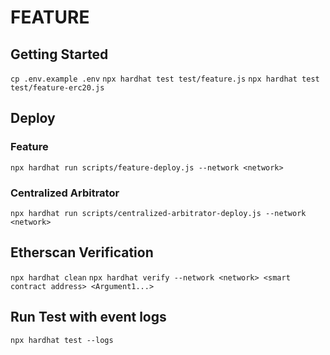 # FEATURE

## Getting Started

`cp .env.example .env`
`npx hardhat test test/feature.js`
`npx hardhat test test/feature-erc20.js`

## Deploy

### Feature

`npx hardhat run scripts/feature-deploy.js --network <network>`

### Centralized Arbitrator

`npx hardhat run scripts/centralized-arbitrator-deploy.js --network <network>`

## Etherscan Verification

`npx hardhat clean`
`npx hardhat verify --network <network> <smart contract address> <Argument1...>`

## Run Test with event logs

`npx hardhat test --logs`
